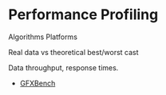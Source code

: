 Performance Profiling
=====================

Algorithms
Platforms

Real data vs theoretical best/worst cast

Data throughput, response times.

* [GFXBench](https://gfxbench.com/result.jsp)

